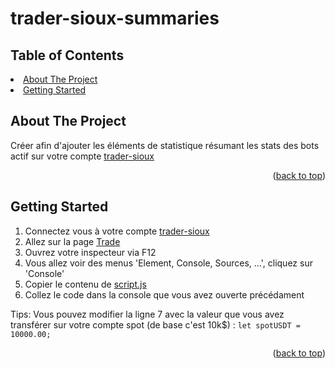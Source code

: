 # trader-sioux-summaries

<!-- Improved compatibility of back to top link: See: https://github.com/othneildrew/Best-README-Template/pull/73 -->
<a id="readme-top"></a>



<!-- TABLE OF CONTENTS -->
## Table of Contents
<li><a href="#about-the-project">About The Project</a></li>
<li><a href="#getting-started">Getting Started</a></li>



<!-- ABOUT THE PROJECT -->
## About The Project

Créer afin d'ajouter les éléments de statistique résumant les stats des bots actif sur votre compte <a href="https://www.tradersioux.fr/">trader-sioux</a> 

<p align="right">(<a href="#readme-top">back to top</a>)</p>



<!-- GETTING STARTED -->
## Getting Started

1. Connectez vous à votre compte <a href="https://www.tradersioux.fr/">trader-sioux</a>
2. Allez sur la page <a href="[https://www.tradersioux.fr/](https://www.tradersioux.fr/mytrades)">Trade</a>
3. Ouvrez votre inspecteur via F12
4. Vous allez voir des menus 'Element, Console, Sources, ...', cliquez sur 'Console'
5. Copier le contenu de <a href="https://github.com/azoxx-freelance/trader-sioux-summaries/blob/master/script.js">script.js</a>
6. Collez le code dans la console que vous avez ouverte précédament

Tips: Vous pouvez modifier la ligne 7 avec la valeur que vous avez transférer sur votre compte spot (de base c'est 10k$) : `let spotUSDT = 10000.00;`

<p align="right">(<a href="#readme-top">back to top</a>)</p>
